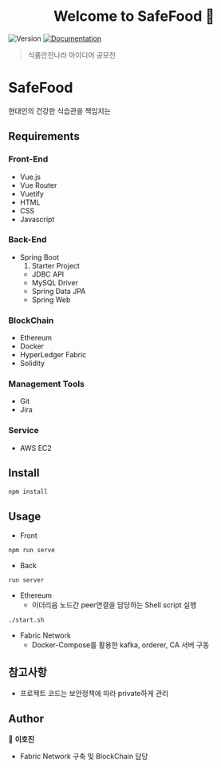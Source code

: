 <h1 align="center">Welcome to SafeFood 👋</h1>
<p>
  <img alt="Version" src="https://img.shields.io/badge/version-0.2.0-blue.svg?cacheSeconds=2592000" />
  <a href="https://github.com/hoji2/BlockChain_README" target="_blank">
    <img alt="Documentation" src="https://img.shields.io/badge/documentation-yes-brightgreen.svg" />
  </a>
</p>

> 식품안전나라 아이디어 공모전

# SafeFood

현대인의 건강한 식습관을 책임지는 

## Requirements

### Front-End
- Vue.js
- Vue Router
- Vuetify
- HTML
- CSS
- Javascript

### Back-End
- Spring Boot
  1. Starter Project
    - JDBC API
    - MySQL Driver
    - Spring Data JPA
    - Spring Web

### BlockChain
- Ethereum
- Docker
- HyperLedger Fabric
- Solidity

### Management Tools
- Git
- Jira 

### Service
- AWS EC2

## Install

```sh
npm install
```

## Usage

- Front
```sh
npm run serve
```
- Back
```sh
run server
```

- Ethereum
  - 이더리음 노드간 peer연결을 담당하는 Shell script 실행
```sh
./start.sh
```

- Fabric Network
  - Docker-Compose를 활용한 kafka, orderer, CA 서버 구동

## 참고사항

- 프로젝트 코드는 보안정책에 따라 private하게 관리

## Author

👤 **이호진**
* Fabric Network 구축 및 BlockChain 담당


